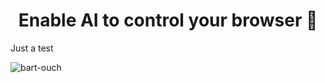 <h1 align="center">Enable AI to control your browser 🤖</h1>

Just a test

![bart-ouch](https://github.com/user-attachments/assets/a848aa78-6c41-4fed-9ae5-7895ed72957e)